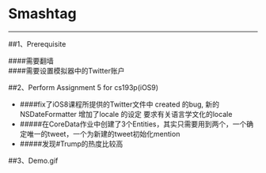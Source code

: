 # Smashtag
***

##1、Prerequisite

####需要翻墙  
####需要设置模拟器中的Twitter账户



##2、Perform Assignment 5 for cs193p(iOS9)

+ ####fix了iOS8课程所提供的Twitter文件中 created 的bug, 新的NSDateFormatter 增加了locale 的设定 要求有关语言学文化的locale
+ #####在CoreData作业中创建了3个Entities，其实只需要用到两个，一个确定唯一的tweet，一个为新建的tweet初始化mention
+ #####发现#Trump的热度比较高 

##3、Demo.gif
